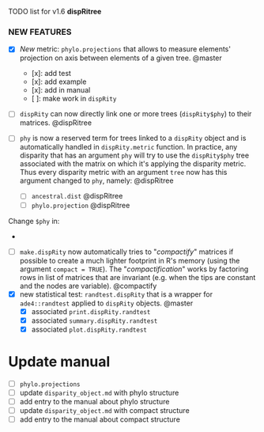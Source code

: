 TODO list for v1.6 **dispRitree**

### NEW FEATURES

 * [x] *New* metric: `phylo.projections` that allows to measure elements' projection on axis between elements of a given tree. @master
    - [x]: add test
    - [x]: add example
    - [x]: add in manual
    - [ ]: make work in `dispRity`

 * [ ] `dispRity` can now directly link one or more trees (`dispRity$phy`) to their matrices. @dispRitree
 * [ ] `phy` is now a reserved term for trees linked to a `dispRity` object and is automatically handled in `dispRity.metric` function. In practice, any disparity that has an argument `phy` will try to use the `dispRity$phy` tree associated with the matrix on which it's applying the disparity metric. Thus every disparity metric with an argument `tree` now has this argument changed to `phy`, namely: @dispRitree
   - [ ] `ancestral.dist` @dispRitree
   - [ ] `phylo.projection` @dispRitree

Change `$phy` in:

 *




 * [ ] `make.dispRity` now automatically tries to "*compactify*" matrices if possible to create a much lighter footprint in R's memory (using the argument `compact = TRUE`). The "*compactification*" works by factoring rows in list of matrices that are invariant (e.g. when the tips are constant and the nodes are variable). @compactify
 * [x] new statistical test: `randtest.dispRity` that is a wrapper for `ade4::randtest` applied to `dispRity` objects. @master
    - [x] associated `print.dispRity.randtest`
    - [x] associated `summary.dispRity.randtest`
    - [x] associated `plot.dispRity.randtest`

# Update manual
 - [ ] `phylo.projections`
 - [ ] update `disparity_object.md` with phylo structure
 - [ ] add entry to the manual about phylo structure
 - [ ] update `disparity_object.md` with compact structure
 - [ ] add entry to the manual about compact structure